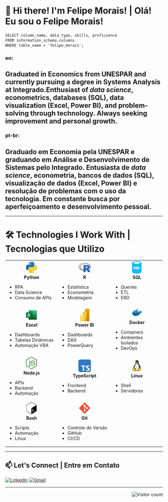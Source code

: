 # 👋 Hi there! I'm Felipe Morais! | Olá! Eu sou o Felipe Morais!

<p align="center">
<pre>
<code>SELECT column_name, data_type, skills, proficience
FROM information_schema.columns
WHERE table_name = 'felipe_morais';</code>
</pre>
</p>

### en:
## Graduated in Economics from UNESPAR and currently pursuing a degree in Systems Analysis at Integrado.Enthusiast of *data science*, econometrics, databases (SQL), data visualization (Excel, Power BI), and problem-solving through technology. Always seeking improvement and personal growth.

### pt-br:
## Graduado em Economia pela UNESPAR e graduando em Análise e Desenvolvimento de Sistemas pelo Integrado. Entusiasta de *data science*, econometria, bancos de dados (SQL), visualização de dados (Excel, Power BI) e resolução de problemas com o uso da tecnologia. Em constante busca por aperfeiçoamento e desenvolvimento pessoal.

---

# 🛠️ Technologies I Work With | Tecnologias que Utilizo

<table>
  <tr>
    <td align="center" width="200">
      <img src="assets/python.svg" height="40"/><br><strong>Python</strong><br>
      <ul align="left">
        <li>RPA</li>
        <li>Data Science</li>
        <li>Consumo de APIs</li>
      </ul>
    </td>
    <td align="center" width="200">
      <img src="assets/r.svg" height="40"/><br><strong>R</strong><br>
      <ul align="left">
        <li>Estatística</li>
        <li>Econometria</li>
        <li>Modelagem</li>
      </ul>
    </td>
    <td align="center" width="200">
      <img src="assets/sql.svg" height="40"/><br><strong>SQL</strong><br>
      <ul align="left">
        <li>Queries</li>
        <li>ETL</li>
        <li>ERD</li>
      </ul>
    </td>
  </tr>
  <tr>
    <td align="center" width="200">
      <img src="assets/excel.svg" height="40"/><br><strong>Excel</strong><br>
      <ul align="left">
        <li>Dashboards</li>
        <li>Tabelas Dinâmicas</li>
        <li>Automação VBA</li>
      </ul>
    </td>
    <td align="center" width="200">
      <img src="assets/power-bi.svg" height="40"/><br><strong>Power BI</strong><br>
      <ul align="left">
        <li>Dashboards</li>
        <li>DAX</li>
        <li>PowerQuery</li>
      </ul>
    </td>
    <td align="center" width="200">
      <img src="assets/docker.svg" height="40"/><br><strong>Docker</strong><br>
      <ul align="left">
        <li>Containers</li>
        <li>Ambientes Isolados</li>
        <li>DevOps</li>
      </ul>
    </td>
  </tr>
  <tr>
    <td align="center" width="200">
      <img src="assets/node.svg" height="40"/><br><strong>Node.js</strong><br>
      <ul align="left">
        <li>APIs</li>
        <li>Backend</li>
        <li>Automação</li>
      </ul>
    </td>
    <td align="center" width="200">
      <img src="assets/typescript.svg" height="40"/><br><strong>TypeScript</strong><br>
      <ul align="left">
        <li>Frontend</li>
        <li>Backend</li>
      </ul>
    </td>
    <td align="center" width="200">
      <img src="assets/linux.svg" height="40"/><br><strong>Linux</strong><br>
      <ul align="left">
        <li>Shell</li>
        <li>Servidores</li>
      </ul>
    </td>
  </tr>
  <tr>
    <td align="center" width="200">
      <img src="assets/bash.svg" height="40"/><br><strong>Bash</strong><br>
      <ul align="left">
        <li>Scripts</li>
        <li>Automação</li>
        <li>Linux</li>
      </ul>
    </td>
    <td align="center" width="200">
      <img src="assets/git.svg" height="40"/><br><strong>Git</strong><br>
      <ul align="left">
        <li>Controle de Versão</li>
        <li>GitHub</li>
        <li>CI/CD</li>
      </ul>
    </td>
  </tr>
</table>

---

## 📫 Let's Connect | Entre em Contato

[![LinkedIn](https://img.shields.io/badge/LinkedIn-0077B5?style=for-the-badge&logo=linkedin&logoColor=white)](https://www.linkedin.com/in/morais-alves-felipe/)
[![Gmail](https://img.shields.io/badge/Gmail-D14836?style=for-the-badge&logo=gmail&logoColor=white)](mailto:morais.alves.felipe@gmail.com)

---

<p align="right">
  <img src="https://komarev.com/ghpvc/?username=morais-alves-felipe&label=Profile%20Views&color=0e75b6&style=flat" alt="Visitor count"/>
</p>
